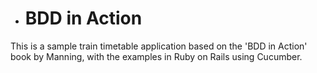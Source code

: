 - # BDD in Action

This is a sample train timetable application based on the 'BDD in Action' book by Manning, with the examples in Ruby on Rails using Cucumber.
